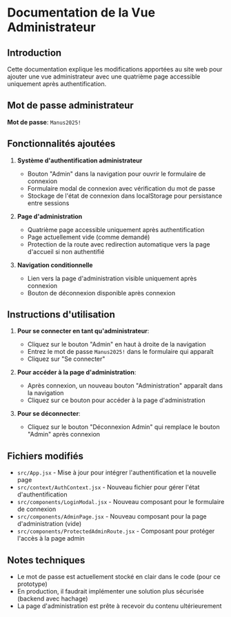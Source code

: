 # Documentation de la Vue Administrateur

## Introduction
Cette documentation explique les modifications apportées au site web pour ajouter une vue administrateur avec une quatrième page accessible uniquement après authentification.

## Mot de passe administrateur
**Mot de passe**: `Manus2025!`

## Fonctionnalités ajoutées
1. **Système d'authentification administrateur**
   - Bouton "Admin" dans la navigation pour ouvrir le formulaire de connexion
   - Formulaire modal de connexion avec vérification du mot de passe
   - Stockage de l'état de connexion dans localStorage pour persistance entre sessions

2. **Page d'administration**
   - Quatrième page accessible uniquement après authentification
   - Page actuellement vide (comme demandé)
   - Protection de la route avec redirection automatique vers la page d'accueil si non authentifié

3. **Navigation conditionnelle**
   - Lien vers la page d'administration visible uniquement après connexion
   - Bouton de déconnexion disponible après connexion

## Instructions d'utilisation
1. **Pour se connecter en tant qu'administrateur**:
   - Cliquez sur le bouton "Admin" en haut à droite de la navigation
   - Entrez le mot de passe `Manus2025!` dans le formulaire qui apparaît
   - Cliquez sur "Se connecter"

2. **Pour accéder à la page d'administration**:
   - Après connexion, un nouveau bouton "Administration" apparaît dans la navigation
   - Cliquez sur ce bouton pour accéder à la page d'administration

3. **Pour se déconnecter**:
   - Cliquez sur le bouton "Déconnexion Admin" qui remplace le bouton "Admin" après connexion

## Fichiers modifiés
- `src/App.jsx` - Mise à jour pour intégrer l'authentification et la nouvelle page
- `src/context/AuthContext.jsx` - Nouveau fichier pour gérer l'état d'authentification
- `src/components/LoginModal.jsx` - Nouveau composant pour le formulaire de connexion
- `src/components/AdminPage.jsx` - Nouveau composant pour la page d'administration (vide)
- `src/components/ProtectedAdminRoute.jsx` - Composant pour protéger l'accès à la page admin

## Notes techniques
- Le mot de passe est actuellement stocké en clair dans le code (pour ce prototype)
- En production, il faudrait implémenter une solution plus sécurisée (backend avec hachage)
- La page d'administration est prête à recevoir du contenu ultérieurement
